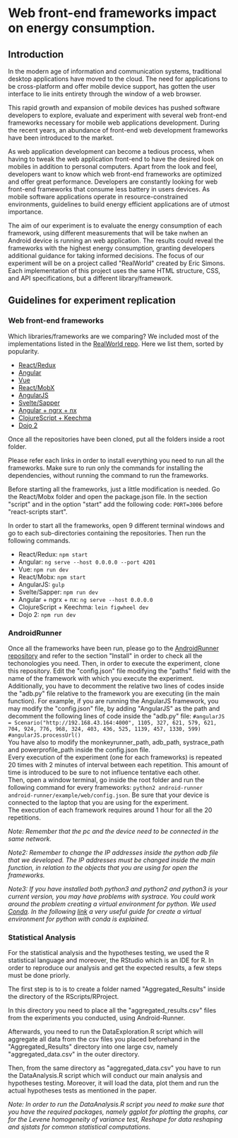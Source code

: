 # Web front-end frameworks impact on energy consumption.

## Introduction

In   the   modern   age   of   information   and   communication systems,  traditional  desktop  applications  have  moved  to  the cloud. The need for applications to be cross-platform and offer mobile  device  support,  has  gotten  the  user  interface  to  lie  inits  entirety  through  the  window  of  a  web  browser.

This rapid  growth  and  expansion  of  mobile  devices  has  pushed software developers to explore, evaluate and experiment with several  web  front-end  frameworks  necessary  for  mobile  web applications  development. During  the  recent  years,  an  abundance  of  front-end  web development  frameworks  have  been  introduced  to  the  market.

As  web  application  development  can  become  a  tedious process, when having to tweak the web application front-end to  have  the  desired  look  on  mobiles  in  addition  to  personal computers. Apart  from  the  look  and  feel,  developers  want  to  know which web front-end frameworks are optimized and offer great performance. Developers are constantly looking for web front-end frameworks that consume less battery in users devices. As   mobile   software   applications   operate   in   resource-constrained environments, guidelines to build energy efficient applications  are  of  utmost  importance.

The  aim  of  our experiment  is  to  evaluate  the  energy  consumption  of  each framework,  using  different  measurements  that  will  be  take nwhen  an  Android  device  is  running  an  web  application.  The results  could  reveal  the  frameworks  with  the  highest  energy consumption, granting developers additional guidance for taking informed decisions. The focus of our experiment will be on a project called "RealWorld" created by Eric Simons. Each implementation of this project uses the same HTML structure, CSS, and API specifications, but a different library/framework.


## Guidelines for experiment replication


### Web front-end frameworks

Which libraries/frameworks are we comparing?
We included most of the implementations listed in the [RealWorld repo](https://github.com/gothinkster/realworld). Here we list them, sorted by popularity.

* [React/Redux](https://github.com/gothinkster/react-redux-realworld-example-app)
* [Angular](https://github.com/gothinkster/angular-realworld-example-app)
* [Vue](https://github.com/gothinkster/vue-realworld-example-app)
* [React/MobX](https://github.com/gothinkster/react-mobx-realworld-example-app)
* [AngularJS](https://github.com/gothinkster/angularjs-realworld-example-app)
* [Svelte/Sapper](https://github.com/sveltejs/realworld)
* [Angular + ngrx + nx](https://github.com/stefanoslig/angular-ngrx-nx-realworld-example-app)
* [ClojureScript + Keechma](https://github.com/gothinkster/clojurescript-keechma-realworld-example-app)
* [Dojo 2](https://github.com/gothinkster/dojo2-realworld-example-app)

Once all the repositories have been cloned, put all the folders inside a root folder. 

Please refer each links in order to install everything you need to run all the frameworks. Make sure to run only the commands for installing the dependencies, without running the command to run the frameworks.

Before starting all the frameworks, just a little modification is needed. Go the React/Mobx folder and open the package.json file. In the section "script" and in the option "start" add the following code: `PORT=3006` before "react-scripts start".

In order to start all the frameworks, open 9 different terminal windows and go to each sub-directories containing the repositories. Then run the following commands. 

* React/Redux: `npm start`
* Angular: `ng serve --host 0.0.0.0 --port 4201`
* Vue: `npm run dev`
* React/Mobx: `npm start`
* AngularJS: `gulp`
* Svelte/Sapper: `npm run dev`
* Angular + ngrx + nx: `ng serve --host 0.0.0.0`
* ClojureScript + Keechma: `lein figwheel dev`
* Dojo 2: `npm run dev`


### AndroidRunner

Once all the frameworks have been run, please go to the [AndroidRunner repository](https://github.com/S2-group/android-runner) and refer to the section "Install" in order to check all the techonologies you need. Then, in order to execute the experiment, clone this repository. Edit the "config.json" file modifying the "paths" field with the name of the framework with which you execute the experiment. Additionally, you have to decomment the relative two lines of codes inside the "adb.py" file relative to the framework you are executing (in the main function). For example, if you are running the AngularJS framework, you may modify the "config.json" file, by adding "AngularJS" as the path and decomment the following lines of code inside the "adb.py" file:
`#angularJS = Scenario("http://192.168.43.164:4000", 1105, 327, 621, 579, 621, 704, 924, 776, 968, 324, 403, 436, 525, 1139, 457, 1330, 599)`
<br />
`#angularJS.processUrl()`
<br />
You have also to modify the monkeyrunner_path, adb_path, systrace_path and powerprofile_path inside the config.json file. 
<br />
Every execution of the experiment (one for each frameworks) is repeated 20 times with 2 minutes of interval between each repetition. This amount of time is introduced to be sure to not influence tentative each other. 
<br />
Then, open a window terminal, go inside the root folder and run the following command for every frameworks: `python2 android-runner android-runner/example/web/config.json`. Be sure that your device is connected to the laptop that you are using for the experiment.
<br />
The execution of each framework requires around 1 hour for all the 20 repetitions.

*Note: Remember that the pc and the device need to be connected in the same network.*

*Note2: Remember to change the IP addresses inside the python adb file that we developed. The IP addresses must be changed inside the main function, in relation to the objects that you are using for open the frameworks.*

*Note3: If you have installed both python3 and python2 and python3 is your current version, you may have problems with systrace. You could work around the problem creating a virtual environment for python. We used [Conda](https://conda.io/docs/). In the following [link](https://uoa-eresearch.github.io/eresearch-cookbook/recipe/2014/11/20/conda/) a very useful guide for create a virtual environment for python with conda is explained.*

### Statistical Analysis

For the statistical analysis and the hypotheses testing, we used the R statistical language and moreover, the RStudio which is an IDE for R. 
In order to reproduce our analysis and get the expected results, a few steps must be done priorly.

The first step is to is to create a folder named "Aggregated_Results" inside the directory of the RScripts/RProject.

In this directory you need to place all the "aggregated_results.csv" files from the experiments you conducted, using Android-Runner.

Afterwards, you need to run the DataExploration.R script which will aggregate all data from the csv files you placed beforehand in the  "Aggregated_Results" directory into one large csv, namely "aggregated_data.csv" in the outer directory.

Then, from the same directory as "aggregated_data.csv" you have to run the DataAnalysis.R script which will conduct our main analysis and hypotheses testing. Moreover, it will load the data, plot them and run the actual hypotheses tests as mentioned in the paper.

*Note: In order to run the DataAnalysis.R script you need to make sure that you have the required packages, namely ggplot for plotting the graphs, car for the Levene homogeneity of variance test, Reshape for data reshaping and sjstats for common statistical computations.*
